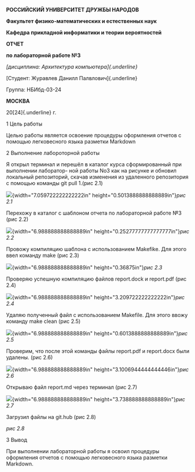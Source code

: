**РОССИЙСКИЙ УНИВЕРСИТЕТ ДРУЖБЫ НАРОДОВ**

**Факультет физико-математических и естественных наук**

**Кафедра прикладной информатики и теории вероятностей**

**ОТЧЕТ**

**по лабораторной работе №3**

*[дисциплина: Архитектура компьютера]{.underline}*

[Студент: Журавлев Данилл Палвлович]{.underline}

Группа: НБИбд-03-24

**МОСКВА**

20[24]{.underline} г.

1 Цель работы

Целью работы является освоение процедуры оформления отчетов с помощью
легковесного языка разметки Markdown

2 Выполнение лабороторной работы

Я открыл терминал и перешёл в каталог курса сформированный при
выполнении лаборатор- ной работы No3 как на рисунке и обновил локальный
репозиторий, скачав изменения из удаленного репозитория с помощью
команды git pull 1.(рис 2.1)

![](media/image1.png){width="7.059722222222222in"
height="0.5013888888888889in"}*рис 2.1*

Перехожу в каталог с шаблоном отчета по лабораторной работе №3 (рис 2.2)

![](media/image2.png){width="6.988888888888889in"
height="0.25277777777777777in"}*рис 2.2*

Провожу компиляцию шаблона с использованием Makefike. Для этого ввел
команду make (рис 2.3)

![](media/image3.png){width="6.988888888888889in"
height="0.36875in"}*рис 2.3*

Проверяю успешную компиляцию файлов report.dock и report.pdf (рис 2.4)

![](media/image4.png){width="6.988888888888889in"
height="3.209722222222222in"}*рис 2.4*

Удаляю полученный файл с использованием Makefile. Для этого ввожу
команду make clean (рис 2.5)

![](media/image5.png){width="6.988888888888889in"
height="0.6013888888888889in"}*рис 2.5*

Проверим, что после этой команды файлы report.pdf и report.docx были
удалены. (рис 2.6)

![](media/image6.png){width="6.988888888888889in"
height="3.1006944444444446in"}*рис 2.6*

Открываю файл report.md через терминал (рис 2.7)

![](media/image7.png){width="6.988888888888889in"
height="3.738888888888889in"}*рис 2.7*

Загрузил файлы на git.hub (рис 2.8)

*рис 2.8*

3 Вывод

При выполнении лабораторной работы я освоил процедуры оформления отчетов
с помощью легковесного языка разметки Markdown.
